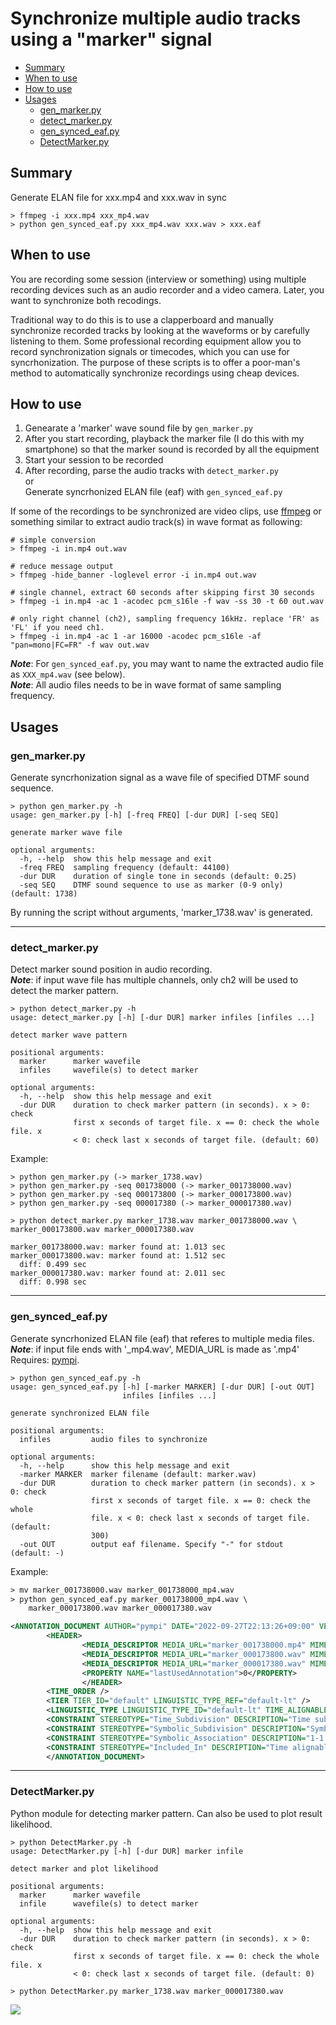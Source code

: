 # Synchronize multiple audio tracks using a "marker" signal <!-- omit in toc --> 

- [Summary](#summary)
- [When to use](#when-to-use)
- [How to use](#how-to-use)
- [Usages](#usages)
  - [gen_marker.py](#gen_markerpy)
  - [detect_marker.py](#detect_markerpy)
  - [gen_synced_eaf.py](#gen_synced_eafpy)
  - [DetectMarker.py](#detectmarkerpy)

## Summary

Generate ELAN file for xxx.mp4 and xxx.wav in sync
```
> ffmpeg -i xxx.mp4 xxx_mp4.wav
> python gen_synced_eaf.py xxx_mp4.wav xxx.wav > xxx.eaf
```

## When to use
You are recording some session (interview or something) using multiple recording devices such as an audio recorder and a video camera. Later, you want to synchronize both recodings. 

Traditional way to do this is to use a clapperboard and manually synchronize recorded tracks by looking at the waveforms or by carefully listening to them. Some professional recording equipment allow you to record synchronization signals or timecodes, which you can use for syncrhonization. The purpose of these scripts is to offer a poor-man's method to automatically synchronize recordings using cheap devices.

## How to use
1. Genearate a 'marker' wave sound file by `gen_marker.py`
1. After you start recording, playback the marker file (I do this with my smartphone) so that the marker sound is recorded by all the equipment
1. Start your session to be recorded
1. After recording, parse the audio tracks with `detect_marker.py`  
   or  
   Generate syncrhonized ELAN file (eaf) with `gen_synced_eaf.py`

If some of the recordings to be synchronized are video clips, use [ffmpeg](https://ffmpeg.org/) or something similar to extract audio track(s) in wave format as following:
```
# simple conversion
> ffmpeg -i in.mp4 out.wav

# reduce message output
> ffmpeg -hide_banner -loglevel error -i in.mp4 out.wav

# single channel, extract 60 seconds after skipping first 30 seconds
> ffmpeg -i in.mp4 -ac 1 -acodec pcm_s16le -f wav -ss 30 -t 60 out.wav

# only right channel (ch2), sampling frequency 16kHz. replace 'FR' as 'FL' if you need ch1.
> ffmpeg -i in.mp4 -ac 1 -ar 16000 -acodec pcm_s16le -af "pan=mono|FC=FR" -f wav out.wav
```
***Note***: For `gen_synced_eaf.py`, you may want to name the extracted audio file as `XXX_mp4.wav` (see below).  
***Note***: All audio files needs to be in wave format of same sampling frequency.

## Usages

### gen_marker.py

Generate syncrhonization signal as a wave file of specified DTMF sound sequence.
```
> python gen_marker.py -h
usage: gen_marker.py [-h] [-freq FREQ] [-dur DUR] [-seq SEQ]

generate marker wave file

optional arguments:
  -h, --help  show this help message and exit
  -freq FREQ  sampling frequency (default: 44100)
  -dur DUR    duration of single tone in seconds (default: 0.25)
  -seq SEQ    DTMF sound sequence to use as marker (0-9 only) (default: 1738)
```
By running the script without arguments, 'marker_1738.wav' is generated.

---

### detect_marker.py

Detect marker sound position in audio recording.  
***Note***: if input wave file has multiple channels, only ch2 will be used to detect the marker pattern.
```
> python detect_marker.py -h
usage: detect_marker.py [-h] [-dur DUR] marker infiles [infiles ...]

detect marker wave pattern

positional arguments:
  marker      marker wavefile
  infiles     wavefile(s) to detect marker

optional arguments:
  -h, --help  show this help message and exit
  -dur DUR    duration to check marker pattern (in seconds). x > 0: check
              first x seconds of target file. x == 0: check the whole file. x
              < 0: check last x seconds of target file. (default: 60)
```

Example:
```
> python gen_marker.py (-> marker_1738.wav)
> python gen_marker.py -seq 001738000 (-> marker_001738000.wav)
> python gen_marker.py -seq 000173800 (-> marker_000173800.wav)
> python gen_marker.py -seq 000017380 (-> marker_000017380.wav)

> python detect_marker.py marker_1738.wav marker_001738000.wav \
marker_000173800.wav marker_000017380.wav

marker_001738000.wav: marker found at: 1.013 sec
marker_000173800.wav: marker found at: 1.512 sec
  diff: 0.499 sec
marker_000017380.wav: marker found at: 2.011 sec
  diff: 0.998 sec
```

---

### gen_synced_eaf.py

Generate syncrhonized ELAN file (eaf) that referes to multiple media files.  
***Note***: if input file ends with '_mp4.wav', MEDIA_URL is made as '.mp4'  
Requires: [pympi](https://github.com/dopefishh/pympi).
```
> python gen_synced_eaf.py -h
usage: gen_synced_eaf.py [-h] [-marker MARKER] [-dur DUR] [-out OUT]
                         infiles [infiles ...]

generate synchronized ELAN file

positional arguments:
  infiles         audio files to synchronize

optional arguments:
  -h, --help      show this help message and exit
  -marker MARKER  marker filename (default: marker.wav)
  -dur DUR        duration to check marker pattern (in seconds). x > 0: check
                  first x seconds of target file. x == 0: check the whole
                  file. x < 0: check last x seconds of target file. (default:
                  300)
  -out OUT        output eaf filename. Specify "-" for stdout (default: -)
```

Example:
```xml
> mv marker_001738000.wav marker_001738000_mp4.wav
> python gen_synced_eaf.py marker_001738000_mp4.wav \
    marker_000173800.wav marker_000017380.wav

<ANNOTATION_DOCUMENT AUTHOR="pympi" DATE="2022-09-27T22:13:26+09:00" VERSION="2.8" FORMAT="2.8" xmlns:xsi="http://www.w3.org/2001/XMLSchema-instance" xsi:noNamespaceSchemaLocation="http://www.mpi.nl/tools/elan/EAFv2.8.xsd">
        <HEADER>
                <MEDIA_DESCRIPTOR MEDIA_URL="marker_001738000.mp4" MIME_TYPE="video/mp4" />
                <MEDIA_DESCRIPTOR MEDIA_URL="marker_000173800.wav" MIME_TYPE="audio/wav" TIME_ORIGIN="499" />
                <MEDIA_DESCRIPTOR MEDIA_URL="marker_000017380.wav" MIME_TYPE="audio/wav" TIME_ORIGIN="998" />
                <PROPERTY NAME="lastUsedAnnotation">0</PROPERTY>
                </HEADER>
        <TIME_ORDER />
        <TIER TIER_ID="default" LINGUISTIC_TYPE_REF="default-lt" />
        <LINGUISTIC_TYPE LINGUISTIC_TYPE_ID="default-lt" TIME_ALIGNABLE="true" GRAPHIC_REFERENCES="false" />
        <CONSTRAINT STEREOTYPE="Time_Subdivision" DESCRIPTION="Time subdivision of parent annotation's time interval, no time gaps allowed within this interval" />
        <CONSTRAINT STEREOTYPE="Symbolic_Subdivision" DESCRIPTION="Symbolic subdivision of a parent annotation. Annotations refering to the same parent are ordered" />
        <CONSTRAINT STEREOTYPE="Symbolic_Association" DESCRIPTION="1-1 association with a parent annotation" />
        <CONSTRAINT STEREOTYPE="Included_In" DESCRIPTION="Time alignable annotations within the parent annotation's time interval, gaps are allowed" />
        </ANNOTATION_DOCUMENT>
```

---

### DetectMarker.py

Python module for detecting marker pattern. Can also be used to plot result likelihood.

```
> python DetectMarker.py -h
usage: DetectMarker.py [-h] [-dur DUR] marker infile

detect marker and plot likelihood

positional arguments:
  marker      marker wavefile
  infile      wavefile(s) to detect marker

optional arguments:
  -h, --help  show this help message and exit
  -dur DUR    duration to check marker pattern (in seconds). x > 0: check
              first x seconds of target file. x == 0: check the whole file. x
              < 0: check last x seconds of target file. (default: 0)

> python DetectMarker.py marker_1738.wav marker_000017380.wav
```
![](likelihood.png)
